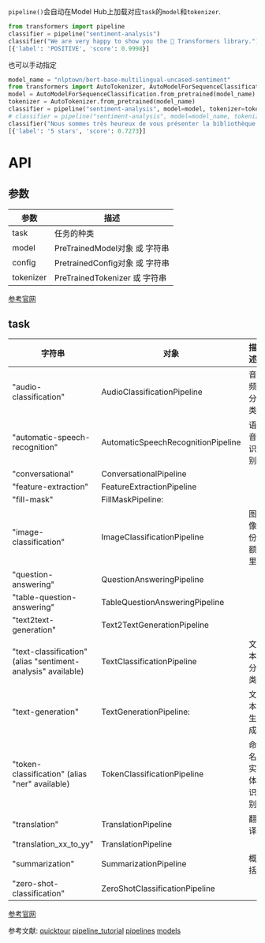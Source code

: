 



`pipeline()`会自动在Model Hub上加载对应`task`的`model`和`tokenizer`.

```python
from transformers import pipeline
classifier = pipeline("sentiment-analysis")
classifier("We are very happy to show you the 🤗 Transformers library.")
[{'label': 'POSITIVE', 'score': 0.9998}]
```

也可以手动指定

```python
model_name = "nlptown/bert-base-multilingual-uncased-sentiment"
from transformers import AutoTokenizer, AutoModelForSequenceClassification
model = AutoModelForSequenceClassification.from_pretrained(model_name)
tokenizer = AutoTokenizer.from_pretrained(model_name)
classifier = pipeline("sentiment-analysis", model=model, tokenizer=tokenizer)
# classifier = pipeline("sentiment-analysis", model=model_name, tokenizer=model_name) # model和tokenizer也可以直接使用字符串形式
classifier("Nous sommes très heureux de vous présenter la bibliothèque 🤗 Transformers.")
[{'label': '5 stars', 'score': 0.7273}]
```

# API


## 参数
参数|描述
--|--
task|任务的种类
model|PreTrainedModel对象 或 字符串
config|PretrainedConfig对象 或 字符串
tokenizer|PreTrainedTokenizer 或 字符串

[参考官网](https://huggingface.co/docs/transformers/v4.20.1/en/main_classes/pipelines#transformers.pipeline)

## task

字符串|对象|描述
--|--|--
"audio-classification"|AudioClassificationPipeline|音频分类
"automatic-speech-recognition"|AutomaticSpeechRecognitionPipeline|语音识别
"conversational"|ConversationalPipeline|
"feature-extraction"|FeatureExtractionPipeline|
"fill-mask"|FillMaskPipeline:|
"image-classification"|ImageClassificationPipeline|图像份额里
"question-answering"|QuestionAnsweringPipeline|
"table-question-answering"|TableQuestionAnsweringPipeline|
"text2text-generation"|Text2TextGenerationPipeline|
"text-classification" (alias "sentiment-analysis" available)|TextClassificationPipeline|文本分类
"text-generation"|TextGenerationPipeline:|文本生成
"token-classification" (alias "ner" available)|TokenClassificationPipeline|命名实体识别
"translation"|TranslationPipeline|翻译
"translation_xx_to_yy"|TranslationPipeline|
"summarization"|SummarizationPipeline|概括
"zero-shot-classification"|ZeroShotClassificationPipeline|

[参考官网](https://huggingface.co/docs/transformers/v4.20.1/en/main_classes/pipelines#transformers.pipeline.task)



参考文献:
[quicktour](https://huggingface.co/docs/transformers/quicktour)
[pipeline_tutorial](https://huggingface.co/docs/transformers/pipeline_tutorial)
[pipelines](https://huggingface.co/docs/transformers/v4.20.1/en/main_classes/pipelines)
[models](https://huggingface.co/models)

